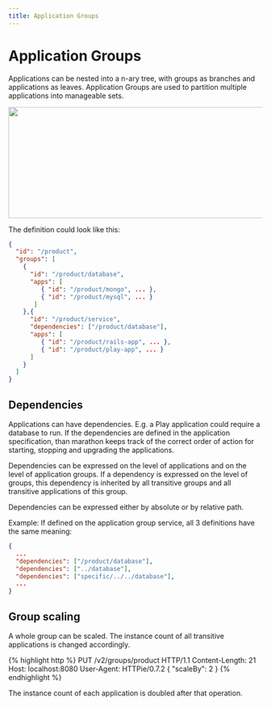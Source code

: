 ```yaml
---
title: Application Groups
---
```


# Application Groups

Applications can be nested into a n-ary tree, with groups as branches and applications as leaves.
Application Groups are used to partition multiple applications into manageable sets.

<p class="text-center">
  <img src="{{ site.baseurl}}/img/hierarchy.png" width="645" height="220" alt="">
</p>


The definition could look like this:


```json
{
  "id": "/product",
  "groups": [
    {
      "id": "/product/database",
      "apps": [
         { "id": "/product/mongo", ... },
         { "id": "/product/mysql", ... }
       ]
    },{
      "id": "/product/service",
      "dependencies": ["/product/database"],
      "apps": [
         { "id": "/product/rails-app", ... },
         { "id": "/product/play-app", ... }
      ]
    }
  ]
}
```

## Dependencies 

Applications can have dependencies. E.g. a Play application could require a database to run. 
If the dependencies are defined in the application specification, than marathon keeps track of the
correct order of action for starting, stopping and upgrading the applications.

Dependencies can be expressed on the level of applications and on the level of application groups.
If a dependency is expressed on the level of groups, this dependency is inherited by all transitive groups and all transitive applications of this group.  

Dependencies can be expressed either by absolute or by relative path.

Example:
If defined on the application group service, all 3 definitions have the same meaning:

```json
{
  ...
  "dependencies": ["/product/database"],
  "dependencies": ["../database"],
  "dependencies": ["specific/../../database"],
  ...
}  
```

## Group scaling

A whole group can be scaled.
The instance count of all transitive applications is changed accordingly.

{% highlight http %}
PUT /v2/groups/product HTTP/1.1
Content-Length: 21
Host: localhost:8080
User-Agent: HTTPie/0.7.2
{ "scaleBy": 2 }
{% endhighlight %}

The instance count of each application is doubled after that operation.





